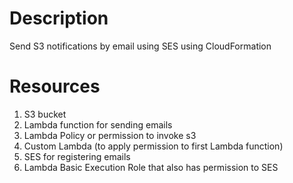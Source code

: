 # Description
Send S3 notifications by email using SES using CloudFormation

# Resources

1. S3 bucket
2. Lambda function for sending emails
3. Lambda Policy or permission to invoke s3
4. Custom Lambda (to apply permission to first Lambda function)
5. SES for registering emails
6. Lambda Basic Execution Role that also has permission to SES


